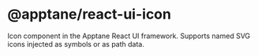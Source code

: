 # @apptane/react-ui-icon

Icon component in the Apptane React UI framework. Supports named SVG icons injected as symbols or as path data.
